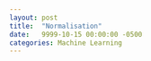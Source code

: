 ```yaml
---
layout: post
title:  "Normalisation"
date:   9999-10-15 00:00:00 -0500
categories: Machine Learning
---
```

